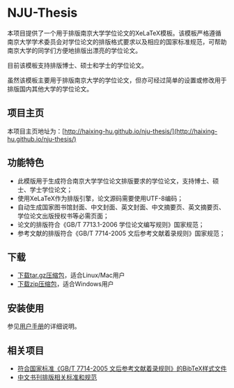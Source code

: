 # NJU-Thesis

本项目提供了一个用于排版南京大学学位论文的XeLaTeX模板。该模板严格遵循南京大学学术委员会对学位论文的排版格式要求以及相应的国家标准规范，可帮助南京大学的同学们方便地排版出漂亮的学位论文。

目前该模板支持排版博士、硕士和学士的学位论文。

虽然该模板主要用于排版南京大学的学位论文，但亦可经过简单的设置或修改用于排版国内其他大学的学位论文。

## 项目主页

本项目主页地址为：[http://haixing-hu.github.io/nju-thesis/](http://haixing-hu.github.io/nju-thesis/)

## 功能特色

* 此模版用于生成符合南京大学学位论文排版要求的学位论文，支持博士、硕士、学士学位论文；
* 使用XeLaTeX作为排版引擎，论文源码需要使用UTF-8编码；
* 自动生成国家图书馆封面、中文封面、英文封面、中文摘要页、英文摘要页、学位论文出版授权书等必需页面；
* 论文的排版符合《GB/T 7713.1-2006 学位论文编写规则》国家规范；
* 参考文献的排版符合《GB/T 7714-2005 文后参考文献着录规则》国家规范；

## 下载

* [下载tar.gz压缩包](https://github.com/Haixing-Hu/nju-thesis/tarball/master)，适合Linux/Mac用户
* [下载zip压缩包](https://github.com/Haixing-Hu/nju-thesis/zipball/master)，适合Windows用户

## 安装使用

参见[用户手册](https://raw.github.com/Haixing-Hu/nju-thesis/master/manual/njuthesis-manual.pdf)的详细说明。

## 相关项目

* [符合国家标准《GB/T 7714-2005 文后参考文献着录规则》的BibTeX样式文件](https://github.com/Haixing-Hu/GBT7714-2005-BibTeX-Style)
* [中文书刊排版相关标准和规范](https://github.com/Haixing-Hu/typesetting-standard)
